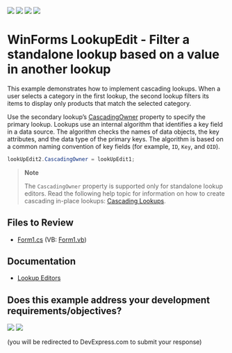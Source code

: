 <!-- default badges list -->
![](https://img.shields.io/endpoint?url=https://codecentral.devexpress.com/api/v1/VersionRange/128620898/24.2.1%2B)
[![](https://img.shields.io/badge/Open_in_DevExpress_Support_Center-FF7200?style=flat-square&logo=DevExpress&logoColor=white)](https://supportcenter.devexpress.com/ticket/details/T380359)
[![](https://img.shields.io/badge/📖_How_to_use_DevExpress_Examples-e9f6fc?style=flat-square)](https://docs.devexpress.com/GeneralInformation/403183)
[![](https://img.shields.io/badge/💬_Leave_Feedback-feecdd?style=flat-square)](#does-this-example-address-your-development-requirementsobjectives)
<!-- default badges end -->

# WinForms LookupEdit - Filter a standalone lookup based on a value in another lookup

This example demonstrates how to implement cascading lookups. When a user selects a category in the first lookup, the second lookup filters its items to display only products that match the selected category.

Use the secondary lookup’s [CascadingOwner](https://docs.devexpress.com/WindowsForms/DevExpress.XtraEditors.LookUpEditBase.CascadingOwner) property to specify the primary lookup. Lookups use an internal algorithm that identifies a key field in a data source. The algorithm checks the names of data objects, the key attributes, and the data type of the primary keys. The algorithm is based on a common naming convention of key fields (for example, `ID`, `Key`, and `OID`).

```csharp
lookUpEdit2.CascadingOwner = lookUpEdit1;
```

> **Note**
>
> The `CascadingOwner` property is supported only for standalone lookup editors. Read the following help topic for information on how to create cascading in-place lookups: [Cascading Lookups](https://docs.devexpress.com/WindowsForms/116018/controls-and-libraries/editors-and-simple-controls/lookup-editors/cascading-lookups).


## Files to Review

* [Form1.cs](./CS/Lookup-Cascading/Form1.cs) (VB: [Form1.vb](./VB/Lookup-Cascading/Form1.vb))


## Documentation

* [Lookup Editors](https://docs.devexpress.com/WindowsForms/116008/controls-and-libraries/editors-and-simple-controls/lookup-editors)
<!-- feedback -->
## Does this example address your development requirements/objectives?

[<img src="https://www.devexpress.com/support/examples/i/yes-button.svg"/>](https://www.devexpress.com/support/examples/survey.xml?utm_source=github&utm_campaign=winforms-cascading-standalone-lookups&~~~was_helpful=yes) [<img src="https://www.devexpress.com/support/examples/i/no-button.svg"/>](https://www.devexpress.com/support/examples/survey.xml?utm_source=github&utm_campaign=winforms-cascading-standalone-lookups&~~~was_helpful=no)

(you will be redirected to DevExpress.com to submit your response)
<!-- feedback end -->
